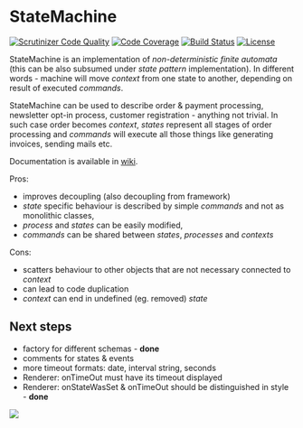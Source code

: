 # StateMachine

[![Scrutinizer Code Quality](https://scrutinizer-ci.com/g/potfur/statemachine/badges/quality-score.png?b=dev)](https://scrutinizer-ci.com/g/potfur/statemachine/?branch=dev)
[![Code Coverage](https://scrutinizer-ci.com/g/potfur/statemachine/badges/coverage.png?b=dev)](https://scrutinizer-ci.com/g/potfur/statemachine/?branch=dev)
[![Build Status](https://scrutinizer-ci.com/g/potfur/statemachine/badges/build.png?b=dev)](https://scrutinizer-ci.com/g/potfur/statemachine/build-status/dev)
[![License](https://poser.pugx.org/potfur/statemachine/license.svg)](https://packagist.org/packages/potfur/statemachine)

StateMachine is an implementation of _non-deterministic finite automata_ (this can be also subsumed under _state pattern_ implementation).
In different words - machine will move _context_ from one state to another, depending on result of executed _commands_.

StateMachine can be used to describe order & payment processing, newsletter opt-in process, customer registration - anything not trivial.
In such case order becomes _context_, _states_ represent all stages of order processing and _commands_ will execute all those things like generating invoices, sending mails etc.

Documentation is available in [wiki](https://github.com/potfur/statemachine/wiki).

Pros:
 + improves decoupling (also decoupling from framework)
 + _state_ specific behaviour is described by simple _commands_ and not as monolithic classes,
 + _process_ and _states_ can be easily modified,
 + _commands_ can be shared between _states_, _processes_ and _contexts_

Cons:
 - scatters behaviour to other objects that are not necessary connected to _context_
 - can lead to code duplication
 - _context_ can end in undefined (eg. removed) _state_

## Next steps
 - factory for different schemas - **done**
 - comments for states & events
 - more timeout formats: date, interval string, seconds
 - Renderer: onTimeOut must have its timeout displayed 
 - Renderer: onStateWasSet & onTimeOut should be distinguished in style - **done**
 
![](https://github.com/potfur/statemachine/wiki/schema.png)

